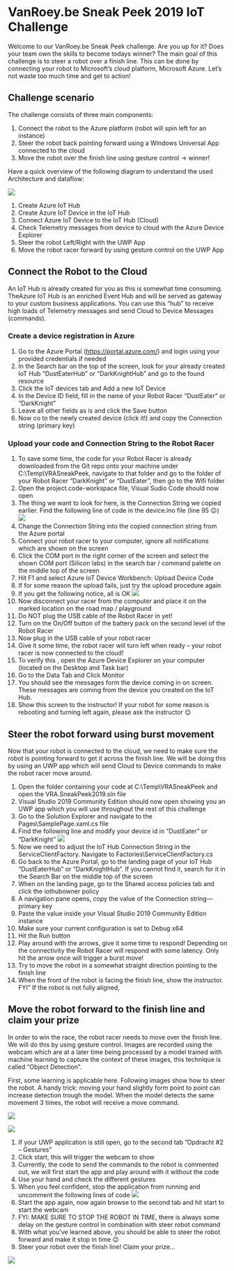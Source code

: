 # VanRoey.be Sneak Peek 2019 IoT Challenge
Welcome to our VanRoey.be Sneak Peek challenge. Are you up for it? Does your team own the skills to become todays winner? 
The main goal of this challenge is to steer a robot over a finish line. This can be done by connecting your robot to Microsoft’s cloud platform, Microsoft Azure. Let’s not waste too much time and get to action!

## Challenge scenario

The challenge consists of three main components:
1.	Connect the robot to the Azure platform (robot will spin left for an instance)
2.	Steer the robot back pointing forward using a Windows Universal App connected to the cloud
3.	Move the robot over the finish line using gesture control -> winner!

Have a quick overview of the following diagram to understand the used Architecture and dataflow:

![](img/architecture.png)

1.	Create Azure IoT Hub
2.	Create Azure IoT Device in the IoT Hub
3.	Connect Azure IoT Device to the IoT Hub (Cloud)
4.	Check Telemetry messages from device to cloud with the Azure Device Explorer
5.	Steer the robot Left/Right with the UWP App
6.	Move the robot racer forward by using gesture control on the UWP App

## Connect the Robot to the Cloud

An IoT Hub is already created for you as this is somewhat time consuming. TheAzure IoT Hub is an enriched Event Hub and will be served as gateway to your custom business applications. You can use this “hub” to receive high loads of Telemetry messages and send Cloud to Device Messages (commands).

### Create a device registration in Azure
1.	Go to the Azure Portal (https://portal.azure.com/) and login using your provided credentials if needed
2.	In the Search bar on the top of the screen, look for your already created IoT Hub “DustEaterHub” or “DarkKnightHub” and go to the found resource
3.	Click the IoT devices tab and Add a new IoT Device
4.	In the Device ID field, fill in the name of your Robot Racer “DustEater” or “DarkKnight”
5.	Leave all other fields as is and click the Save button
6.	Now co to the newly created device (click it!) and copy the Connection string (primary key)

### Upload your code and Connection String to the Robot Racer
1.	To save some time, the code for your Robot Racer is already downloaded from the Git repo onto your machine under C:\Temp\VRASneakPeek, navigate to that folder and go to the folder of your Robot Racer “DarkKnight” or “DustEater”, then go to the Wifi folder
2.	Open the project.code-workspace file, Visual Sudio Code should now open
3.	The thing we want to look for here, is the Connection String we copied earlier. Find the following line of code in the device.ino file (line 95 😉)
![](img/deviceConnectionString.png)
4.	Change the Connection String into the copied connection string from the Azure portal
5.	Connect your robot racer to your computer, ignore all notifications which are shown on the screen
6.	Click the COM port in the right corner of the screen and select the shown COM port (Silicon labs) in the search bar / command palette on the middle top of the screen
7.	Hit F1 and select Azure IoT Device Workbench: Upload Device Code
8.	If for some reason the upload fails, just try the upload procedure again
9.	If you get the following notice, all is OK
![](img/uploadReady.png)
10.	Now disconnect your racer from the computer and place it on the marked location on the road map / playground
11.	Do NOT plug the USB cable of the Robot Racer in yet!
12.	Turn on the On/Off button of the battery pack on the second level of the Robot Racer
13.	Now plug in the USB cable of your robot racer
14.	Give it some time, the robot racer will turn left when ready – your robot racer is now connected to the cloud!
15.	To verify this , open the Azure Device Explorer on your computer (located on the Desktop and Task bar)
16.	Go to the Data Tab and Click Monitor
17.	You should see the messages form the device coming in on screen. These messages are coming from the device you created on the IoT Hub. 
18.	Show this screen to the instructor!
If your robot for some reason is rebooting and turning left again, please ask the instructor 😉

## Steer the robot forward using burst movement
Now that your robot is connected to the cloud, we need to make sure the robot is pointing forward to get it across the finish line. We will be doing this by using an UWP app which will send Cloud to Device commands to make the robot racer move around.

1.	Open the folder containing your code at C:\Temp\VRASneakPeek and open the VRA.SneakPeek2019.sln file
2.	Visual Studio 2019 Community Edition should now open showing you an UWP app which you will use throughout the rest of this challenge
3.	Go to the Solution Explorer and navigate to the Pages\SamplePage.xaml.cs file
4.	Find the following line and modify your device id in “DustEater” or “DarkKnight”
![](img/devId.png)
5.	Now we need to adjust the IoT Hub Connection String in the ServiceClientFactory. Navigate to Factories\ServiceClientFactory.cs 
6.	Go back to the Azure Portal, go to the landing page of your IoT Hub “DustEaterHub” or “DarkKnightHub”. If you cannot find it, search for it in the Search Bar on the middle top of the screen
7.	When on the landing page, go to the Shared access policies tab and click the iothubowner policy
8.	A navigation pane opens, copy the value of the Connection string—primary key
9.	Paste the value inside your Visual Studio 2019 Community Edition instance
10.	Make sure your current configuration is set to Debug x64
11.	Hit the Run button
12.	Play around with the arrows, give it some time to respond! Depending on the connectivity the Robot Racer will respond with some latency. Only hit the arrow once will trigger a burst move!
13.	Try to move the robot in a somewhat straight direction pointing to the finish line
14.	When the front of the robot is facing the finish line, show the instructor. FYI” If the robot is not fully aligned, 

## Move the robot forward to the finish line and claim your prize
In order to win the race, the robot racer needs to move over the finish line. We will do this by using gesture control. Images are recorded using the webcam which are at a later time being processed by a model trained with machine learning to capture the context of these images, this technique is called “Object Detection”.

First, some learning is applicable here. Following images show how to steer the robot. A handy trick: moving your hand slightly form point to point can increase detection trough the model. When the model detects the same movement 3 times, the robot will receive a move command.

![](img/moveForward.png)

![](img/stopMoving.png)

1.	If your UWP application is still open, go to the second tab ”Opdracht #2 – Gestures”
2.	Click start, this will trigger the webcam to show
3.	Currently, the code to send the commands to the robot is commented out, we will first start the app and play around with it without the code
4.	Use your hand and check the different gestures
5.	When you feel confident, stop the application from running and uncomment the following lines of code
![](img/codeCommented.png)
6.	Start the app again, now again browse to the second tab and hit start to start the webcam
7.	FYI: MAKE SURE TO STOP THE ROBOT IN TIME, there is always some delay on the gesture control in combination with steer robot command
8.	With what you’ve learned above, you should be able to steer the robot forward and make it stop in time 😉
9.	Steer your robot over the finish line! Claim your prize…


![](img/logo.png)

